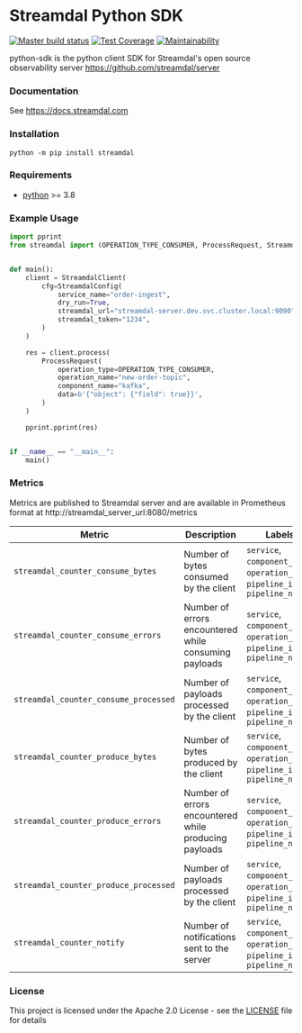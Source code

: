 # Streamdal Python SDK


[![Master build status](https://github.com/streamdal/python-sdk/actions/workflows/main.yml/badge.svg)](https://github.com/streamdal/python-sdk/actions/workflows/main.yml)
[![Test Coverage](https://api.codeclimate.com/v1/badges/056c5faddeefeed37fcb/test_coverage)](https://codeclimate.com/github/streamdal/python-sdk/test_coverage)
[![Maintainability](https://api.codeclimate.com/v1/badges/056c5faddeefeed37fcb/maintainability)](https://codeclimate.com/github/streamdal/python-sdk/maintainability)

python-sdk is the python client SDK for Streamdal's open source observability server https://github.com/streamdal/server

### Documentation

See https://docs.streamdal.com

### Installation
```
python -m pip install streamdal
```

### Requirements

* [python](https://www.python.org/) >= 3.8


### Example Usage

```python
import pprint
from streamdal import (OPERATION_TYPE_CONSUMER, ProcessRequest, StreamdalClient, StreamdalConfig)


def main():
    client = StreamdalClient(
        cfg=StreamdalConfig(
            service_name="order-ingest",
            dry_run=True,
            streamdal_url="streamdal-server.dev.svc.cluster.local:9090",
            streamdal_token="1234",
        )
    )

    res = client.process(
        ProcessRequest(
            operation_type=OPERATION_TYPE_CONSUMER,
            operation_name="new-order-topic",
            component_name="kafka",
            data=b'{"object": {"field": true}}',
        )
    )

    pprint.pprint(res)


if __name__ == "__main__":
    main()
```

### Metrics

Metrics are published to Streamdal server and are available in Prometheus format at http://streamdal_server_url:8080/metrics

| Metric                                       | Description                                      | Labels                                                                        |
|----------------------------------------------|--------------------------------------------------|-------------------------------------------------------------------------------|
| `streamdal_counter_consume_bytes`     | Number of bytes consumed by the client     | `service`, `component_name`, `operation_name`, `pipeline_id`, `pipeline_name` |
| `streamdal_counter_consume_errors`    | Number of errors encountered while consuming payloads | `service`, `component_name`, `operation_name`, `pipeline_id`, `pipeline_name` |
| `streamdal_counter_consume_processed` | Number of payloads processed by the client | `service`, `component_name`, `operation_name`, `pipeline_id`, `pipeline_name` |
| `streamdal_counter_produce_bytes`     | Number of bytes produced by the client     | `service`, `component_name`, `operation_name`, `pipeline_id`, `pipeline_name` |
| `streamdal_counter_produce_errors`    | Number of errors encountered while producing payloads | `service`, `component_name`, `operation_name`, `pipeline_id`, `pipeline_name` |
| `streamdal_counter_produce_processed` | Number of payloads processed by the client | `service`, `component_name`, `operation_name`, `pipeline_id`, `pipeline_name` |
| `streamdal_counter_notify`            | Number of notifications sent to the server | `service`, `component_name`, `operation_name`, `pipeline_id`, `pipeline_name` |


### License

This project is licensed under the Apache 2.0 License - see the [LICENSE](LICENSE) file for details